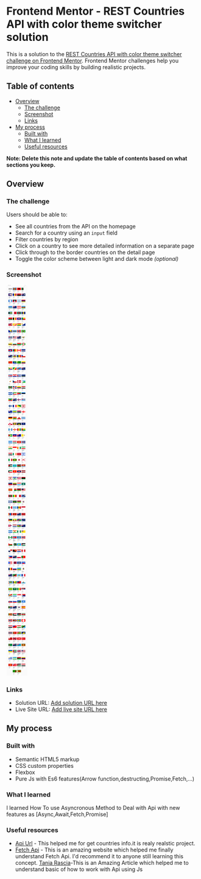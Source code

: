 # Frontend Mentor - REST Countries API with color theme switcher solution

This is a solution to the [REST Countries API with color theme switcher challenge on Frontend Mentor](https://www.frontendmentor.io/challenges/rest-countries-api-with-color-theme-switcher-5cacc469fec04111f7b848ca). Frontend Mentor challenges help you improve your coding skills by building realistic projects.

## Table of contents

- [Overview](#overview)
  - [The challenge](#the-challenge)
  - [Screenshot](#screenshot)
  - [Links](#links)
- [My process](#my-process)
  - [Built with](#built-with)
  - [What I learned](#what-i-learned)
  - [Useful resources](#useful-resources)

**Note: Delete this note and update the table of contents based on what sections you keep.**

## Overview

### The challenge

Users should be able to:

- See all countries from the API on the homepage
- Search for a country using an `input` field
- Filter countries by region
- Click on a country to see more detailed information on a separate page
- Click through to the border countries on the detail page
- Toggle the color scheme between light and dark mode _(optional)_

### Screenshot

![](./screenshoot.png)

### Links

- Solution URL: [Add solution URL here](https://github.com/Eman-AbdElZaher/-REST-Countries-API-with-color-theme-switcher-challenge-Frontend-Mentor)
- Live Site URL: [Add live site URL here](https://your-live-site-url.com)

## My process

### Built with

- Semantic HTML5 markup
- CSS custom properties
- Flexbox
- Pure Js with Es6 features(Arrow function,destructing,Promise,Fetch,...)

### What I learned

I learned How To use Asyncronous Method to Deal with Api with new features as [Async,Await,Fetch,Promise]

### Useful resources

- [Api Url](https://restcountries.com/#api-endpoints-v2) - This helped me for get countries info.it is realy realstic project.
- [Fetch Api](https://developer.mozilla.org/en-US/docs/Web/API/Fetch_API) - This is an amazing website which helped me finally understand Fetch Api. I'd recommend it to anyone still learning this concept.
  [Tania Rascia](https://www.taniarascia.com/how-to-connect-to-an-api-with-javascript/)-This is an Amazing Article which helped me to understand basic of how to work with Api using Js
